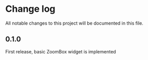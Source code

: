 # Change log
All notable changes to this project will be documented in this file.


## 0.1.0
First release, basic ZoomBox widget is implemented
